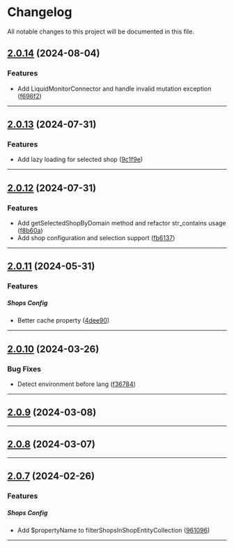 <!--- BEGIN HEADER -->
# Changelog

All notable changes to this project will be documented in this file.
<!--- END HEADER -->

## [2.0.14](https://github.com/liquiddesign/base/compare/v2.0.13...v2.0.14) (2024-08-04)

### Features

* Add LiquidMonitorConnector and handle invalid mutation exception ([f696f2](https://github.com/liquiddesign/base/commit/f696f20a0d3d203216077ebaf966e29fd7e2b213))


---

## [2.0.13](https://github.com/liquiddesign/base/compare/v2.0.12...v2.0.13) (2024-07-31)

### Features

* Add lazy loading for selected shop ([9c1f9e](https://github.com/liquiddesign/base/commit/9c1f9e62489f6edb9ed98eef5702d2ee9c52e860))


---

## [2.0.12](https://github.com/liquiddesign/base/compare/v2.0.11...v2.0.12) (2024-07-31)

### Features

* Add getSelectedShopByDomain method and refactor str_contains usage ([f8b60a](https://github.com/liquiddesign/base/commit/f8b60aa406d7ee38039d2eac3cc89efb6708bf33))
* Add shop configuration and selection support ([fb6137](https://github.com/liquiddesign/base/commit/fb6137d5c3ad302cf38b13891bf2700d382cbe82))


---

## [2.0.11](https://github.com/liquiddesign/base/compare/v2.0.10...v2.0.11) (2024-05-31)

### Features


##### Shops Config

* Better cache property ([4dee90](https://github.com/liquiddesign/base/commit/4dee90a98dab144df57a7fddb2520e0703c8b7b2))


---

## [2.0.10](https://github.com/liquiddesign/base/compare/v2.0.9...v2.0.10) (2024-03-26)

### Bug Fixes

* Detect environment before lang ([f36784](https://github.com/liquiddesign/base/commit/f36784cdaa01f74f720cd736a8aeb6bf55e273d8))


---

## [2.0.9](https://github.com/liquiddesign/base/compare/v2.0.8...v2.0.9) (2024-03-08)


---

## [2.0.8](https://github.com/liquiddesign/base/compare/v2.0.7...v2.0.8) (2024-03-07)


---

## [2.0.7](https://github.com/liquiddesign/base/compare/v2.0.6...v2.0.7) (2024-02-26)

### Features


##### Shops Config

* Add $propertyName to filterShopsInShopEntityCollection ([961096](https://github.com/liquiddesign/base/commit/961096ec30db34a43056cb5ab373be0e14ae177d))


---

